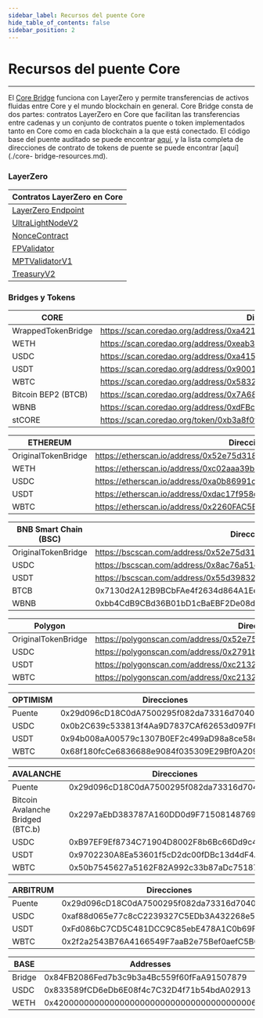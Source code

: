 ```yaml
---
sidebar_label: Recursos del puente Core
hide_table_of_contents: false
sidebar_position: 2
---
```


# Recursos del puente Core

---

El [Core Bridge](https://bridge.coredao.org/) funciona con LayerZero y permite transferencias de activos fluidas entre Core y el mundo blockchain en general. Core Bridge consta de dos partes: contratos LayerZero en Core que facilitan las transferencias entre cadenas y un conjunto de contratos puente o token implementados tanto en Core como en cada blockchain a la que está conectado. El código base del puente auditado se puede encontrar [aquí](https://github.com/LayerZero-Labs/wrapped-asset-bridge), y la lista completa de direcciones de contrato de tokens de puente se puede encontrar [aquí](./core- bridge-resources.md).

### LayerZero

| Contratos LayerZero en Core                                                                       |
| ------------------------------------------------------------------------------------------------- |
| [LayerZero Endpoint](https://scan.coredao.org/address/0x9740ff91f1985d8d2b71494ae1a2f723bb3ed9e4) |
| [UltraLightNodeV2](https://scan.coredao.org/address/0x66a71dcef29a0ffbdbe3c6a460a3b5bc225cd675)   |
| [NonceContract](https://scan.coredao.org/address/0x2d61dcdd36f10b22176e0433b86f74567d529aaa)      |
| [FPValidator](https://scan.coredao.org/address/0x3c2269811836af69497e5f486a85d7316753cf62)        |
| [MPTValidatorV1](https://scan.coredao.org/address/0xb6319cc6c8c27a8f5daf0dd3df91ea35c4720dd7)     |
| [TreasuryV2](https://scan.coredao.org/address/0x5b19bd330a84c049b62d5b0fc2ba120217a18c1c)         |

### Bridges y Tokens

| CORE                                    | Direcciones                                                                                                                 |
| --------------------------------------- | --------------------------------------------------------------------------------------------------------------------------- |
| WrappedTokenBridge                      | https://scan.coredao.org/address/0xa4218e1f39da4aadac971066458db56e901bcbde |
| WETH                                    | https://scan.coredao.org/address/0xeab3ac417c4d6df6b143346a46fee1b847b50296 |
| USDC                                    | https://scan.coredao.org/address/0xa4151b2b3e269645181dccf2d426ce75fcbdeca9 |
| USDT                                    | https://scan.coredao.org/address/0x900101d06a7426441ae63e9ab3b9b0f63be145f1 |
| WBTC                                    | https://scan.coredao.org/address/0x5832f53d147b3d6Cd4578B9CBD62425C7ea9d0Bd |
| Bitcoin BEP2  (BTCB) | https://scan.coredao.org/address/0x7A6888c85eDBA8E38F6C7E0485212da602761C08 |
| WBNB                                    | https://scan.coredao.org/address/0xdFBc618d3c48e553Cb197F42482A0795bef7fe28 |
| stCORE                                  | https://scan.coredao.org/token/0xb3a8f0f0da9ffc65318aa39e55079796093029ad   |

| ETHEREUM            | Direcciones                                                                                             |
| ------------------- | ------------------------------------------------------------------------------------------------------- |
| OriginalTokenBridge | https://etherscan.io/address/0x52e75d318cfb31f9a2edfa2dfee26b161255b233 |
| WETH                | https://etherscan.io/address/0xc02aaa39b223fe8d0a0e5c4f27ead9083c756cc2 |
| USDC                | https://etherscan.io/address/0xa0b86991c6218b36c1d19d4a2e9eb0ce3606eb48 |
| USDT                | https://etherscan.io/address/0xdac17f958d2ee523a2206206994597c13d831ec7 |
| WBTC                | https://etherscan.io/address/0x2260FAC5E5542a773Aa44fBCfeDf7C193bc2C599 |

| BNB Smart Chain (BSC) | Direcciones                                                                                            |
| ---------------------------------------- | ------------------------------------------------------------------------------------------------------ |
| OriginalTokenBridge                      | https://bscscan.com/address/0x52e75d318cfb31f9a2edfa2dfee26b161255b233 |
| USDC                                     | https://bscscan.com/address/0x8ac76a51cc950d9822d68b83fe1ad97b32cd580d |
| USDT                                     | https://bscscan.com/address/0x55d398326f99059ff775485246999027b3197955 |
| BTCB                                     | 0x7130d2A12B9BCbFAe4f2634d864A1Ee1Ce3Ead9c                                                             |
| WBNB                                     | 0xbb4CdB9CBd36B01bD1cBaEBF2De08d9173bc095c                                                             |

| Polygon             | Direcciones                                                                                                |
| ------------------- | ---------------------------------------------------------------------------------------------------------- |
| OriginalTokenBridge | https://polygonscan.com/address/0x52e75d318cfb31f9a2edfa2dfee26b161255b233 |
| USDC                | https://polygonscan.com/address/0x2791bca1f2de4661ed88a30c99a7a9449aa84174 |
| USDT                | https://polygonscan.com/address/0xc2132d05d31c914a87c6611c10748aeb04b58e8f |
| WBTC                | https://polygonscan.com/address/0xc2132d05d31c914a87c6611c10748aeb04b58e8f |

| OPTIMISM | Direcciones                                |
| -------- | ------------------------------------------ |
| Puente   | 0x29d096cD18C0dA7500295f082da73316d704031A |
| USDC     | 0x0b2C639c533813f4Aa9D7837CAf62653d097Ff85 |
| USDT     | 0x94b008aA00579c1307B0EF2c499aD98a8ce58e58 |
| WBTC     | 0x68f180fcCe6836688e9084f035309E29Bf0A2095 |

| AVALANCHE                                                            | Direcciones                                |
| -------------------------------------------------------------------- | ------------------------------------------ |
| Puente                                                               | 0x29d096cD18C0dA7500295f082da73316d704031A |
| Bitcoin Avalanche Bridged (BTC.b) | 0x2297aEbD383787A160DD0d9F71508148769342E3 |
| USDC                                                                 | 0xB97EF9Ef8734C71904D8002F8b6Bc66Dd9c48a6E |
| USDT                                                                 | 0x9702230A8Ea53601f5cD2dc00fDBc13d4dF4A8c7 |
| WBTC                                                                 | 0x50b7545627a5162F82A992c33b87aDc75187B218 |

| ARBITRUM | Direcciones                                |
| -------- | ------------------------------------------ |
| Puente   | 0x29d096cD18C0dA7500295f082da73316d704031A |
| USDC     | 0xaf88d065e77c8cC2239327C5EDb3A432268e5831 |
| USDT     | 0xFd086bC7CD5C481DCC9C85ebE478A1C0b69FCbb9 |
| WBTC     | 0x2f2a2543B76A4166549F7aaB2e75Bef0aefC5B0f |

| BASE   | Addresses                                  |
| ------ | ------------------------------------------ |
| Bridge | 0x84FB2086Fed7b3c9b3a4Bc559f60fFaA91507879 |
| USDC   | 0x833589fCD6eDb6E08f4c7C32D4f71b54bdA02913 |
| WETH   | 0x4200000000000000000000000000000000000006 |
